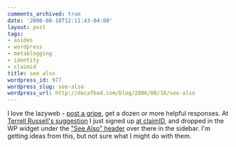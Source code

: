 ```yaml
---
comments_archived: true
date: '2006-08-18T12:11:43-04:00'
layout: post
tags:
- asides
- wordpress
- metablogging
- identity
- claimid
title: see also
wordpress_id: 977
wordpress_slug: see-also
wordpress_url: http://decafbad.com/blog/2006/08/18/see-also
---
```

I love the lazyweb - [post a gripe](http://decafbad.com/blog/2006/08/17/dont-ask-me-who-i-am), get a dozen or more helpful responses.  At [Terrell Russell's suggestion](http://decafbad.com/blog/2006/08/17/dont-ask-me-who-i-am#comment-33167) I just signed up [at claimID](http://claimid.com/lmorchard), and dropped in the WP widget under the ["See Also" header](#claimid) over there in the sidebar.  I'm getting ideas from this, but not sure what I might do with them.
